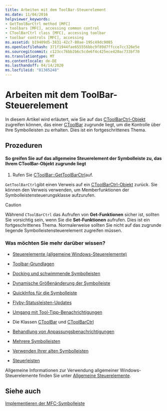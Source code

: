 ```yaml
---
title: Arbeiten mit dem ToolBar-Steuerelement
ms.date: 11/04/2016
helpviewer_keywords:
- GetToolBarCtrl method [MFC]
- toolbars [MFC], accessing common control
- CToolBarCtrl class [MFC], accessing toolbar
- toolbar controls [MFC], accessing
ms.assetid: b19409d5-3831-42c7-80ae-195c49dc9085
ms.openlocfilehash: 371f1944fae655556bbc9f89d7ffcce7cc326e5e
ms.sourcegitcommit: c123cc76bb2b6c5cde6f4c425ece420ac733bf70
ms.translationtype: MT
ms.contentlocale: de-DE
ms.lasthandoff: 04/14/2020
ms.locfileid: "81365248"
---
```

# <a name="working-with-the-toolbar-control"></a>Arbeiten mit dem ToolBar-Steuerelement

In diesem Artikel wird erläutert, wie Sie auf das [CToolBarCtrl-Objekt](../mfc/reference/ctoolbarctrl-class.md) zugreifen können, das einer [CToolBar](../mfc/reference/ctoolbar-class.md) zugrunde liegt, um die Kontrolle über Ihre Symbolleisten zu erhalten. Dies ist ein fortgeschrittenes Thema.

## <a name="procedures"></a>Prozeduren

#### <a name="to-access-the-toolbar-common-control-underlying-your-ctoolbar-object"></a>So greifen Sie auf das allgemeine Steuerelement der Symbolleiste zu, das Ihrem CToolBar-Objekt zugrunde liegt

1. Rufen Sie [CToolBar::GetToolBarCtrl](../mfc/reference/ctoolbar-class.md#gettoolbarctrl)auf.

`GetToolBarCtrl`gibt einen Verweis auf ein [CToolBarCtrl-Objekt](../mfc/reference/ctoolbarctrl-class.md) zurück. Sie können den Verweis verwenden, um Memberfunktionen der Symbolleistensteuerungsklasse aufzurufen.

> [!CAUTION]
> Während `CToolBarCtrl` das Aufrufen von **Get-Funktionen** sicher ist, sollten Sie vorsichtig sein, wenn Sie die **Set-Funktionen** aufrufen. Dies ist ein fortgeschrittenes Thema. Normalerweise sollten Sie nicht auf das zugrunde liegende Symbolleistensteuerelement zugreifen müssen.

### <a name="what-do-you-want-to-know-more-about"></a>Was möchten Sie mehr darüber wissen?

- [Steuerelemente (allgemeine Windows-Steuerelemente)](../mfc/controls-mfc.md)

- [Toolbar-Grundlagen](../mfc/toolbar-fundamentals.md)

- [Docking und schwimmende Symbolleisten](../mfc/docking-and-floating-toolbars.md)

- [Dynamische Größenänderung der Symbolleiste](../mfc/docking-and-floating-toolbars.md)

- [QuickInfos für die Symbolleiste](../mfc/toolbar-tool-tips.md)

- [Flyby-Statusleisten-Updates](../mfc/toolbar-tool-tips.md)

- [Umgang mit Tool-Tipp-Benachrichtigungen](../mfc/handling-tool-tip-notifications.md)

- Die Klassen [CToolBar](../mfc/reference/ctoolbar-class.md) und [CToolBarCtrl](../mfc/reference/ctoolbarctrl-class.md)

- [Behandlung von Anpassungsbenachrichtigungen](../mfc/handling-customization-notifications.md)

- [Mehrere Symbolleisten](../mfc/toolbar-fundamentals.md)

- [Verwenden Ihrer alten Symbolleisten](../mfc/using-your-old-toolbars.md)

- [Steuerleisten](../mfc/control-bars.md)

Allgemeine Informationen zur Verwendung allgemeiner Windows-Steuerelemente finden Sie unter [Allgemeine Steuerelemente](/windows/win32/Controls/common-controls-intro).

## <a name="see-also"></a>Siehe auch

[Implementieren der MFC-Symbolleiste](../mfc/mfc-toolbar-implementation.md)
